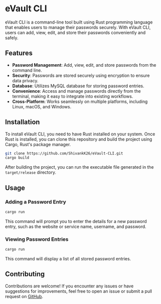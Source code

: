 # eVault CLI

eVault CLI is a command-line tool built using Rust programming language that enables users to manage their passwords securely. With eVault CLI, users can add, view, edit, and store their passwords conveniently and safely.

## Features

- **Password Management**: Add, view, edit, and store passwords from the command line.
- **Security**: Passwords are stored securely using encryption to ensure data privacy.
- **Database**: Utilizes MySQL database for storing password entries.
- **Convenience**: Access and manage passwords directly from the terminal, making it easy to integrate into existing workflows.
- **Cross-Platform**: Works seamlessly on multiple platforms, including Linux, macOS, and Windows.

## Installation

To install eVault CLI, you need to have Rust installed on your system. Once Rust is installed, you can clone this repository and build the project using Cargo, Rust's package manager.

```bash
git clone https://github.com/ShivankK26/eVault-CLI.git
cargo build
```

After building the project, you can run the executable file generated in the `target/release` directory.

## Usage

### Adding a Password Entry

```bash
cargo run
```

This command will prompt you to enter the details for a new password entry, such as the website or service name, username, and password.

### Viewing Password Entries

```bash
cargo run
```

This command will display a list of all stored password entries.

## Contributing

Contributions are welcome! If you encounter any issues or have suggestions for improvements, feel free to open an issue or submit a pull request on [GitHub](https://github.com/ShivankK26/eVault-CLI).

